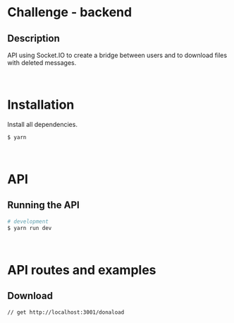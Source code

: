 # Challenge - backend

## Description

API using Socket.IO to create a bridge between users and to download files with deleted messages.

<br>

# Installation

Install all dependencies.

```bash
$ yarn
```

<br>

# API

## Running the API

```bash
# development
$ yarn run dev
```
<br>

# API routes and examples

## Download

```
// get http://localhost:3001/donaload

```